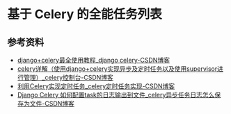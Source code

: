 # 基于 Celery 的全能任务列表

## 参考资料

- [django+celery最全使用教程_django celery-CSDN博客](https://blog.csdn.net/baojunqinluo/article/details/134046917)
- [celery详解（使用django+celery实现异步及定时任务以及使用supervisor进行管理）_celery控制台-CSDN博客](https://blog.csdn.net/mr_zhongjie/article/details/106916512)
- [利用Celery实现定时任务_celery定时任务实现-CSDN博客](https://blog.csdn.net/jclian91/article/details/107445101)
- [Django Celery 如何配置task的日志输出到文件_celery异步任务日志怎么保存为文件-CSDN博客](https://blog.csdn.net/Tomonkey/article/details/117123351)
